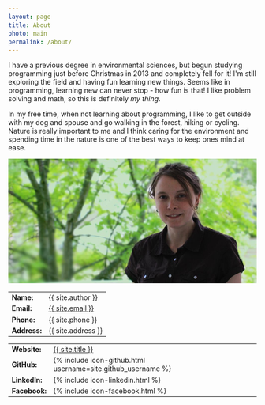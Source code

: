 ```yaml
---
layout: page
title: About
photo: main
permalink: /about/
---
```


I have a previous degree in environmental sciences, but begun studying programming just before Christmas in 2013 and completely fell for it! I'm still exploring the field and having fun learning new things. Seems like in programming, learning new can never stop - how fun is that! I like problem solving and math, so this is definitely *my thing*.

In my free time, when not learning about programming, I like to get outside with my dog and spouse and go walking in the forest, hiking or cycling. Nature is really important to me and I think caring for the environment and spending time in the nature is one of the best ways to keep ones mind at ease.

![me](/images/about.jpg)

<table class="no-highlight">
  <tbody>
    <tr>
      <td><strong>Name:</strong></td>
      <td>{{ site.author }}</td>
    </tr>
    <tr>
      <td><strong>Email:</strong></td>
      <td><a href="mailto:{{ site.email }}">{{ site.email }}</a></td>
    </tr>
    <tr>
      <td><strong>Phone:</strong></td>
      <td>{{ site.phone }}</td>
    </tr>
    <tr>
      <td><strong>Address:</strong></td>
      <td>{{ site.address }}</td>
    </tr>
  </tbody>
</table>

<table class="no-highlight">
  <tbody>
    <tr>
      <td><stronG>Website:</strong></td>
      <td><a href="{{ site.url }}">{{ site.title }}</a></td>
    </tr>
    <tr>
      <td><strong>GitHub:</strong></td>
      <td>{% include icon-github.html username=site.github_username %}</td>
    </tr>
    <tr>
      <td><strong>LinkedIn:</strong></td>
      <td>{% include icon-linkedin.html %}</td>
    </tr>
    <tr>
      <td><strong>Facebook:</strong></td>
      <td>{% include icon-facebook.html %}</td>
    </tr>
  </tbody>
</table>

